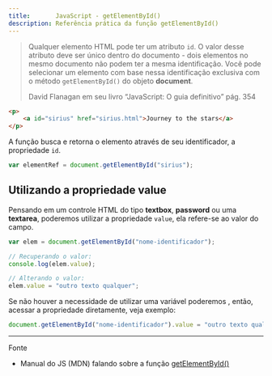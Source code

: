 ```yaml
---
title:       JavaScript - getElementById()
description: Referência prática da função getElementById()
---
```



> Qualquer elemento HTML pode ter um atributo `id`. O valor desse atributo deve ser único dentro do documento - dois
> elementos no mesmo documento não podem ter a mesma identificação. Você pode selecionar um elemento com base nessa
> identificação exclusiva com o método `getElementById()` do objeto __document__.
> 
> David Flanagan em seu livro “JavaScript: O guia definitivo” pág. 354


```html
<p>
    <a id="sirius" href="sirius.html">Journey to the stars</a>
</p>
```

A função busca e retorna o elemento através de seu identificador, a propriedade `id`.

```javascript
var elementRef = document.getElementById("sirius");
```


Utilizando a propriedade value
---

Pensando em um controle HTML do tipo __textbox__, __password__ ou uma __textarea__, poderemos utilizar a propriedade 
`value`, ela refere-se ao valor do campo.

```javascript
var elem = document.getElementById("nome-identificador");

// Recuperando o valor:
console.log(elem.value);

// Alterando o valor:
elem.value = "outro texto qualquer";
```

Se não houver a necessidade de utilizar uma variável poderemos , então, acessar a propriedade diretamente, veja exemplo:

```javascript
document.getElementById("nome-identificador").value = "outro texto qualquer";
```

<hr/>
Fonte

- Manual do JS (MDN) falando sobre a função [getElementById()](https://developer.mozilla.org/en-US/docs/Web/API/document.getElementById "link-externo")

<!--
Incrementar matéria com a função da página 355 (flanagan)
Veja pág 88, capitulo 5 do livro JS Anthology
-->